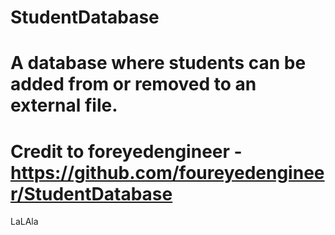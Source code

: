 # StudentDatabase
# A database where students can be added from or removed to an external file.
# Credit to foreyedengineer - https://github.com/foureyedengineer/StudentDatabase

LaLAla

